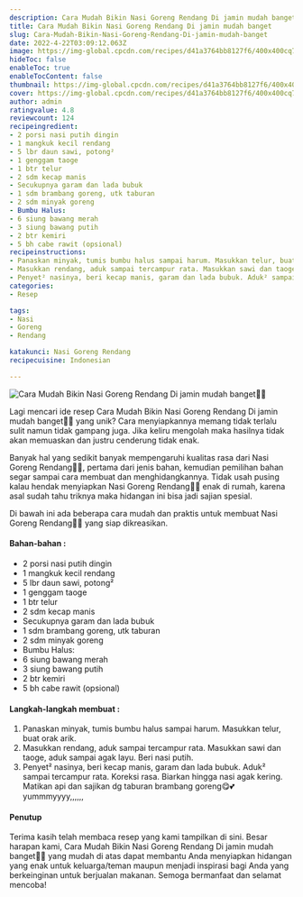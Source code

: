 ```yaml
---
description: Cara Mudah Bikin Nasi Goreng Rendang Di jamin mudah banget"
title: Cara Mudah Bikin Nasi Goreng Rendang Di jamin mudah banget
slug: Cara-Mudah-Bikin-Nasi-Goreng-Rendang-Di-jamin-mudah-banget
date: 2022-4-22T03:09:12.063Z
image: https://img-global.cpcdn.com/recipes/d41a3764bb8127f6/400x400cq70/photo.jpg
hideToc: false
enableToc: true
enableTocContent: false
thumbnail: https://img-global.cpcdn.com/recipes/d41a3764bb8127f6/400x400cq70/photo.jpg
cover: https://img-global.cpcdn.com/recipes/d41a3764bb8127f6/400x400cq70/photo.jpg
author: admin
ratingvalue: 4.8
reviewcount: 124
recipeingredient:
- 2 porsi nasi putih dingin
- 1 mangkuk kecil rendang
- 5 lbr daun sawi, potong²
- 1 genggam taoge
- 1 btr telur
- 2 sdm kecap manis
- Secukupnya garam dan lada bubuk
- 1 sdm brambang goreng, utk taburan
- 2 sdm minyak goreng
- Bumbu Halus:
- 6 siung bawang merah
- 3 siung bawang putih
- 2 btr kemiri
- 5 bh cabe rawit (opsional)
recipeinstructions:
- Panaskan minyak, tumis bumbu halus sampai harum. Masukkan telur, buat orak arik.
- Masukkan rendang, aduk sampai tercampur rata. Masukkan sawi dan taoge, aduk sampai agak layu. Beri nasi putih.
- Penyet² nasinya, beri kecap manis, garam dan lada bubuk. Aduk² sampai tercampur rata. Koreksi rasa. Biarkan hingga nasi agak kering. Matikan api dan sajikan dg taburan brambang goreng😋💕 yummmyyyy,,,,,,
categories:
- Resep

tags:
- Nasi
- Goreng
- Rendang

katakunci: Nasi Goreng Rendang
recipecuisine: Indonesian

---
```


![Cara Mudah Bikin Nasi Goreng Rendang Di jamin mudah banget👩‍🍳](https://img-global.cpcdn.com/recipes/d41a3764bb8127f6/400x400cq70/photo.jpg)

Lagi mencari ide resep Cara Mudah Bikin Nasi Goreng Rendang Di jamin mudah banget👩‍🍳 yang unik? Cara menyiapkannya memang tidak terlalu sulit namun tidak gampang juga. Jika keliru mengolah maka hasilnya tidak akan memuaskan dan justru cenderung tidak enak.

Banyak hal yang sedikit banyak mempengaruhi kualitas rasa dari Nasi Goreng Rendang👩‍🍳, pertama dari jenis bahan, kemudian pemilihan bahan segar sampai cara membuat dan menghidangkannya. Tidak usah pusing kalau hendak menyiapkan Nasi Goreng Rendang👩‍🍳 enak di rumah, karena asal sudah tahu triknya maka hidangan ini bisa jadi sajian spesial.

Di bawah ini ada beberapa cara mudah dan praktis untuk membuat Nasi Goreng Rendang👩‍🍳 yang siap dikreasikan.

<!--inarticleads1-->

#### Bahan-bahan :

- 2 porsi nasi putih dingin
- 1 mangkuk kecil rendang
- 5 lbr daun sawi, potong²
- 1 genggam taoge
- 1 btr telur
- 2 sdm kecap manis
- Secukupnya garam dan lada bubuk
- 1 sdm brambang goreng, utk taburan
- 2 sdm minyak goreng
- Bumbu Halus:
- 6 siung bawang merah
- 3 siung bawang putih
- 2 btr kemiri
- 5 bh cabe rawit (opsional)

<!--inarticleads2-->

#### Langkah-langkah membuat :

1. Panaskan minyak, tumis bumbu halus sampai harum. Masukkan telur, buat orak arik.
1. Masukkan rendang, aduk sampai tercampur rata. Masukkan sawi dan taoge, aduk sampai agak layu. Beri nasi putih.
1. Penyet² nasinya, beri kecap manis, garam dan lada bubuk. Aduk² sampai tercampur rata. Koreksi rasa. Biarkan hingga nasi agak kering. Matikan api dan sajikan dg taburan brambang goreng😋💕 yummmyyyy,,,,,,

#### Penutup

Terima kasih telah membaca resep yang kami tampilkan di sini. Besar harapan kami, Cara Mudah Bikin Nasi Goreng Rendang Di jamin mudah banget👩‍🍳 yang mudah di atas dapat membantu Anda menyiapkan hidangan yang enak untuk keluarga/teman maupun menjadi inspirasi bagi Anda yang berkeinginan untuk berjualan makanan. Semoga bermanfaat dan selamat mencoba!